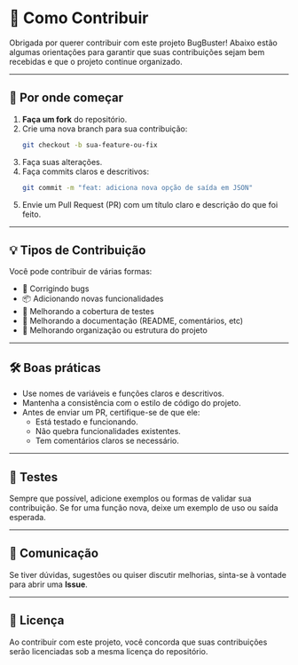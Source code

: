 # 🤝 Como Contribuir

Obrigada por querer contribuir com este projeto BugBuster! Abaixo estão algumas orientações para garantir que suas contribuições sejam bem recebidas e que o projeto continue organizado.

---

## 🧭 Por onde começar

1. **Faça um fork** do repositório.
2. Crie uma nova branch para sua contribuição:
   ```bash
   git checkout -b sua-feature-ou-fix
   ```
3. Faça suas alterações.
4. Faça commits claros e descritivos:
   ```bash
   git commit -m "feat: adiciona nova opção de saída em JSON"
   ```
5. Envie um Pull Request (PR) com um título claro e descrição do que foi feito.

---

## 💡 Tipos de Contribuição

Você pode contribuir de várias formas:

- 🔧 Corrigindo bugs
- 📦 Adicionando novas funcionalidades
- 🧪 Melhorando a cobertura de testes
- 📝 Melhorando a documentação (README, comentários, etc)
- 🧹 Melhorando organização ou estrutura do projeto

---

## 🛠 Boas práticas

- Use nomes de variáveis e funções claros e descritivos.
- Mantenha a consistência com o estilo de código do projeto.
- Antes de enviar um PR, certifique-se de que ele:
  - Está testado e funcionando.
  - Não quebra funcionalidades existentes.
  - Tem comentários claros se necessário.

---

## 🧪 Testes

Sempre que possível, adicione exemplos ou formas de validar sua contribuição.
Se for uma função nova, deixe um exemplo de uso ou saída esperada.

---

## 📢 Comunicação

Se tiver dúvidas, sugestões ou quiser discutir melhorias, sinta-se à vontade para abrir uma **Issue**.

---

## 📄 Licença

Ao contribuir com este projeto, você concorda que suas contribuições serão licenciadas sob a mesma licença do repositório.